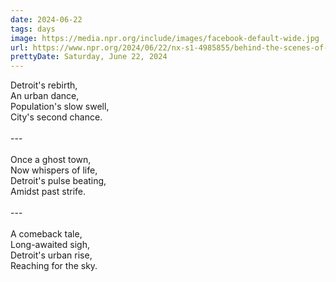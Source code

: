 ```yaml
---
date: 2024-06-22
tags: days
image: https://media.npr.org/include/images/facebook-default-wide.jpg
url: https://www.npr.org/2024/06/22/nx-s1-4985855/behind-the-scenes-of-detroits-urban-resurgence
prettyDate: Saturday, June 22, 2024
---
```

Detroit's rebirth,<br>An urban dance,<br>Population's slow swell,<br>City's second chance.<br><br>---<br><br>Once a ghost town,<br>Now whispers of life,<br>Detroit's pulse beating,<br>Amidst past strife.<br><br>---<br><br>A comeback tale,<br>Long-awaited sigh,<br>Detroit's urban rise,<br>Reaching for the sky.